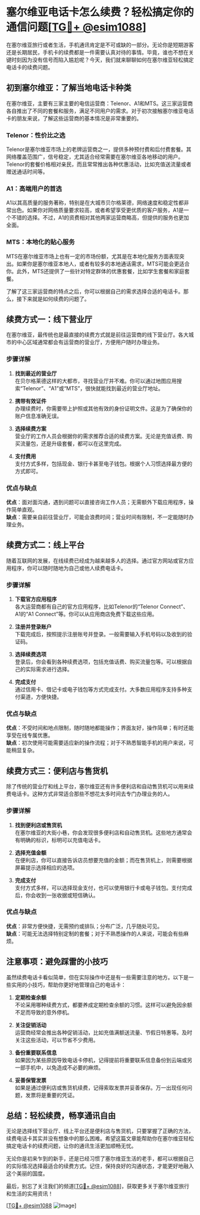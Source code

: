# 塞尔维亚电话卡怎么续费？轻松搞定你的通信问题[[TG💪+ @esim1088](https://t.me/s/esim1088)]

在塞尔维亚旅行或者生活，手机通讯肯定是不可或缺的一部分。无论你是短期游客还是长期居民，手机卡的续费都是一件需要认真对待的事情。毕竟，谁也不想在关键时刻因为没有信号而陷入尴尬呢？今天，我们就来聊聊如何在塞尔维亚轻松搞定电话卡的续费问题。

## 初到塞尔维亚：了解当地电话卡种类

在塞尔维亚，主要有三家主要的电信运营商：Telenor、A1和MTS。这三家运营商各自推出了不同的套餐和服务，满足不同用户的需求。对于初次接触塞尔维亚电话卡的朋友来说，了解这些运营商的基本情况是非常重要的。

### Telenor：性价比之选

Telenor是塞尔维亚市场上的老牌运营商之一，提供多种预付费和后付费套餐。其网络覆盖范围广，信号稳定，尤其适合经常需要在塞尔维亚各地移动的用户。Telenor的套餐价格相对亲民，而且常常推出各种优惠活动，比如充值送流量或者赠送通话时间等。

### A1：高端用户的首选

A1以其高质量的服务著称，特别是在大城市贝尔格莱德，网络速度和稳定性都非常出色。如果你对网络质量要求较高，或者希望享受更优质的客户服务，A1是一个不错的选择。不过，A1的资费相对其他两家运营商略高，但提供的服务也更加全面。

### MTS：本地化的贴心服务

MTS在塞尔维亚市场上也有一定的市场份额，尤其是在本地化服务方面表现突出。如果你是塞尔维亚本地人，或者有较多的本地通话需求，MTS可能会更适合你。此外，MTS还提供了一些针对特定群体的优惠套餐，比如学生套餐和家庭套餐。

了解了这三家运营商的特点之后，你可以根据自己的需求选择合适的电话卡。那么，接下来就是如何续费的问题了。

## 续费方式一：线下营业厅

在塞尔维亚，最传统也是最直接的续费方式就是前往运营商的线下营业厅。各大城市的中心区域通常都会有运营商的营业厅，方便用户随时办理业务。

### 步骤详解

1. **找到最近的营业厅**  
   在贝尔格莱德这样的大都市，寻找营业厅并不难。你可以通过地图应用搜索“Telenor”、“A1”或“MTS”，很快就能找到最近的营业厅地址。

2. **携带有效证件**  
   办理续费时，你需要带上护照或其他有效的身份证明文件。这是为了确保你的账户信息准确无误。

3. **选择续费方案**  
   营业厅的工作人员会根据你的需求推荐合适的续费方案。无论是充值话费、购买流量包，还是升级套餐，都可以在这里完成。

4. **支付费用**  
   支付方式多样，包括现金、银行卡甚至电子钱包。根据个人习惯选择最方便的方式即可。

### 优点与缺点

**优点**：面对面沟通，遇到问题可以直接咨询工作人员；无需额外下载应用程序，操作简单直观。  
**缺点**：需要亲自前往营业厅，可能会浪费时间；营业时间有限制，不一定能随时办理业务。

## 续费方式二：线上平台

随着互联网的发展，在线续费已经成为越来越多人的选择。通过官方网站或官方应用程序，你可以随时随地为自己或他人续费电话卡。

### 步骤详解

1. **下载官方应用程序**  
   各大运营商都有自己的官方应用程序，比如Telenor的“Telenor Connect”、A1的“A1 Connect”等。你可以从应用商店免费下载这些应用。

2. **注册并登录账户**  
   下载完成后，按照提示注册账号并登录。一般需要输入手机号码以及收到的验证码。

3. **选择续费选项**  
   登录后，你会看到各种续费选项，包括充值话费、购买流量包等。可以根据自己的实际需求进行选择。

4. **完成支付**  
   通过信用卡、借记卡或电子钱包等方式完成支付。大多数应用程序支持多种支付渠道，方便快捷。

### 优点与缺点

**优点**：不受时间和地点限制，随时随地都能操作；界面友好，操作简单；有时还能享受在线专属优惠。  
**缺点**：初次使用可能需要适应新的操作流程；对于不熟悉智能手机的用户来说，可能稍显复杂。

## 续费方式三：便利店与售货机

除了传统的营业厅和线上平台，塞尔维亚还有许多便利店和自动售货机可以用来续费电话卡。这种方式非常适合那些不想花太多时间去专门办理业务的人。

### 步骤详解

1. **找到便利店或售货机**  
   在塞尔维亚的大街小巷，你会发现很多便利店和自动售货机。这些地方通常会有明确的标识，标明可以充值电话卡。

2. **选择充值金额**  
   在便利店，你可以直接告诉店员想要充值的金额；而在售货机上，则需要根据屏幕提示选择相应的选项。

3. **完成支付**  
   支付方式多样，可以选择现金支付，也可以使用银行卡或电子钱包。支付完成后，你会收到一张收据或短信确认。

### 优点与缺点

**优点**：非常方便快捷，无需预约或排队；分布广泛，几乎随处可见。  
**缺点**：可能无法选择特别定制的套餐；对于不熟悉操作的人来说，可能会有些麻烦。

## 注意事项：避免踩雷的小技巧

虽然续费电话卡看似简单，但在实际操作中还是有一些需要注意的地方。以下是一些实用的小技巧，帮助你更好地管理自己的电话卡：

1. **定期检查余额**  
   不论采用哪种续费方式，都要养成定期检查余额的习惯。这样可以避免因余额不足而导致的意外停机。

2. **关注促销活动**  
   运营商经常会推出各种促销活动，比如充值满额送流量、节假日特惠等。及时关注这些活动，可以节省不少费用。

3. **备份重要联系信息**  
   如果因为某些原因导致电话卡停机，记得提前将重要联系信息备份到云端或另一部手机中，以免造成不必要的麻烦。

4. **妥善保管发票**  
   如果是通过便利店或售货机续费，记得索取发票并妥善保存。万一出现任何问题，发票将是重要的凭证。

## 总结：轻松续费，畅享通讯自由

无论是选择线下营业厅、线上平台还是便利店与售货机，只要掌握了正确的方法，续费电话卡其实并没有想象中的那么困难。希望这篇文章能帮助你在塞尔维亚轻松搞定电话卡的续费问题，让你的通讯生活更加顺畅无忧。

无论你是初来乍到的新手，还是已经习惯了塞尔维亚生活的老手，都可以根据自己的实际情况选择最适合的续费方式。记住，保持良好的沟通状态，才能更好地融入这个美丽的国度。

最后，别忘了关注我们的频道[[TG💪+ @esim1088](https://t.me/s/esim1088)]，获取更多关于塞尔维亚旅行和生活的实用资讯！  

[[TG💪+ @esim1088](https://t.me/s/esim1088) ![Image](https://i.postimg.cc/4NQfJmqS/Snipaste-2025-05-13-00-14-12.png)]
